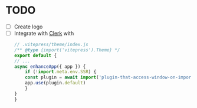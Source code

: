 # TODO

- [ ] Create logo
- [ ] Integrate with [Clerk](https://clerk.com/docs/quickstarts/vue) with
    ```javascript
    // .vitepress/theme/index.js
    /** @type {import('vitepress').Theme} */
    export default {
    // ...
    async enhanceApp({ app }) {
        if (!import.meta.env.SSR) {
        const plugin = await import('plugin-that-access-window-on-import')
        app.use(plugin.default)
        }
    }
    }
    ```